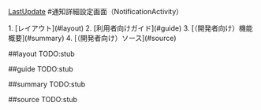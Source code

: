 [LastUpdate](2014/10/30)
#通知詳細設定画面（NotificationActivity）

<index>
1. [レイアウト](#layout)
2. [利用者向けガイド](#guide)
3. [（開発者向け）機能概要](#summary)
4. [（開発者向け）ソース](#source)
</index>

##layout
TODO:stub

##guide
TODO:stub

##summary
TODO:stub

##source
TODO:stub
